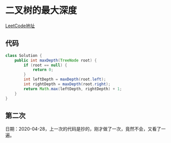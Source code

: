 # 二叉树的最大深度
[LeetCode地址](https://leetcode-cn.com/problems/maximum-depth-of-binary-tree)

## 代码
```java
class Solution {
    public int maxDepth(TreeNode root) {
        if (root == null) {
            return 0;
        }
        int leftDepth = maxDepth(root.left);
        int rightDepth = maxDepth(root.right);
        return Math.max(leftDepth, rightDepth) + 1;
    }
}
```
## 第二次
日期：2020-04-28，上一次的代码是抄的，刚才做了一次，竟然不会，又看了一遍。
